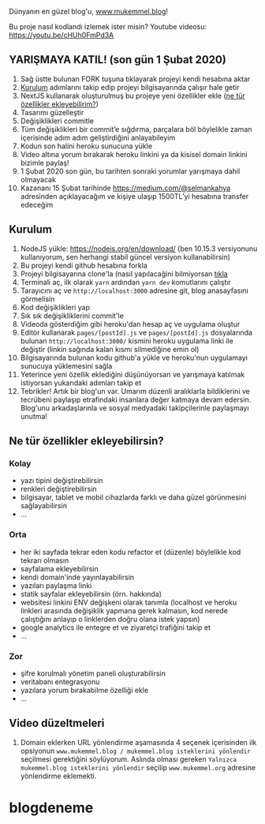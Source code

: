 Dünyanın en güzel blog'u, www.mukemmel.blog!

Bu proje nasıl kodlandı izlemek ister misin? Youtube videosu: https://youtu.be/cHUh0FmPd3A

## YARIŞMAYA KATIL! (son gün 1 Şubat 2020)

1. Sağ üstte bulunan FORK tuşuna tıklayarak projeyi kendi hesabına aktar
2. [Kurulum](#kurulum) adımlarını takip edip projeyi bilgisayarında çalışır hale getir
3. NextJS kullanarak oluşturulmuş bu projeye yeni özellikler ekle ([ne tür özellikler ekleyebilirim?](#ne-tur))
4. Tasarımı güzelleştir
5. Değişiklikleri commitle
6. Tüm değişiklikleri bir commit’e sığdırma, parçalara böl böylelikle zaman içerisinde adım adım geliştirdiğini anlayabileyim
7. Kodun son halini heroku sunucuna yükle
8. Video altına yorum bırakarak heroku linkini ya da kisisel domain linkini bizimle paylaş!
9. 1 Şubat 2020 son gün, bu tarihten sonraki yorumlar yarışmaya dahil olmayacak
10. Kazananı 15 Şubat tarihinde https://medium.com/@selmankahya adresinden açıklayacağım ve kişiye ulaşıp 1500TL’yi hesabına transfer edeceğim

## <a name="kurulum"></a> Kurulum

1. NodeJS yükle: https://nodejs.org/en/download/ (ben 10.15.3 versiyonunu kullanıyorum, sen herhangi stabil güncel versiyon kullanabilirsin)
2. Bu projeyi kendi github hesabına forkla
3. Projeyi bilgisayarına clone'la (nasıl yapılacağini bilmiyorsan [tıkla](https://medium.com/@noteCe/github-ile-fork-ve-pull-request-be6077342834)
4. Terminali aç, ilk olarak `yarn` ardından `yarn dev` komutlarını çalıştır
5. Tarayıcını aç ve `http://localhost:3000` adresine git, blog anasayfasını görmelisin
6. Kod değişiklikleri yap
7. Sık sık değişikliklerini commit'le
8. Videoda gösterdiğim gibi heroku'dan hesap aç ve uygulama oluştur
9. Editör kullanarak `pages/[postId].js` ve `pages/[postId].js` dosyalarında bulunan `http://localhost:3000/` kismini heroku uygulama linki ile değiştir (linkin sağında kalan kısmı silmediğine emin ol)
10. Bilgisayarında bulunan kodu github'a yükle ve heroku'nun uygulamayı sunucuya yüklemesini sağla
11. Yeterince yeni özellik eklediğini düşünüyorsan ve yarışmaya katılmak istiyorsan yukarıdaki adımları takip et
12. Tebrikler! Artık bir blog'un var. Umarım düzenli aralıklarla bildiklerini ve tecrübeni paylaşıp etrafindaki insanlara değer katmaya devam edersin. Blog'unu arkadaşlarınla ve sosyal medyadaki takipçilerinle paylaşmayı unutma!

## <a name="ne-tur"></a> Ne tür özellikler ekleyebilirsin?

### Kolay

- yazı tipini değiştirebilirsin
- renkleri değiştirebilirsin
- bilgisayar, tablet ve mobil cihazlarda farklı ve daha güzel görünmesini sağlayabilirsin
- ...

### Orta

- her iki sayfada tekrar eden kodu refactor et (düzenle) böylelikle kod tekrarı olmasın
- sayfalama ekleyebilirsin
- kendi domain'inde yayınlayabilirsin
- yazıları paylaşma linki
- statik sayfalar ekleyebilirsin (örn. hakkında)
- websitesi linkini ENV değişkeni olarak tanımla (localhost ve heroku linkleri arasında değişiklik yapmana gerek kalmasın, kod nerede çalıştığını anlayıp o linklerden doğru olana istek yapsın)
- google analytics ile entegre et ve ziyaretçi trafiğini takip et
- ...

### Zor

- şifre korulmalı yönetim paneli oluşturabilirsin
- veritabanı entegrasyonu
- yazılara yorum bırakabilme özelliği ekle
- ...

## Video düzeltmeleri

1. Domain eklerken URL yönlendirme aşamasında 4 seçenek içerisinden ilk opsiyonun `www.mukemmel.blog / mukemmel.blog isteklerini yönlendir` seçilmesi gerektiğini söylüyorum. Aslında olması gereken `Yalnızca mukemmel.blog isteklerini yönlendir` seçilip `www.mukemmel.org` adresine yönlendirme eklemekti.
# blogdeneme
